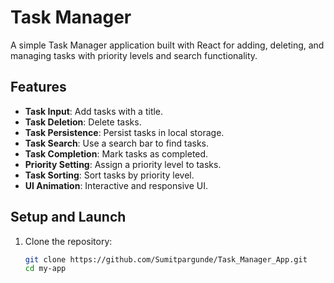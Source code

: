 # Task Manager

A simple Task Manager application built with React for adding, deleting, and managing tasks with priority levels and search functionality.

## Features

- **Task Input**: Add tasks with a title.
- **Task Deletion**: Delete tasks.
- **Task Persistence**: Persist tasks in local storage.
- **Task Search**: Use a search bar to find tasks.
- **Task Completion**: Mark tasks as completed.
- **Priority Setting**: Assign a priority level to tasks.
- **Task Sorting**: Sort tasks by priority level.
- **UI Animation**: Interactive and responsive UI.

## Setup and Launch

1. Clone the repository:
   ```bash
   git clone https://github.com/Sumitpargunde/Task_Manager_App.git
   cd my-app
   ```
